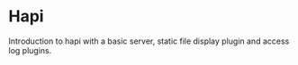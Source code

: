 # Hapi
Introduction to hapi with a basic server, static file display plugin and access log plugins.

